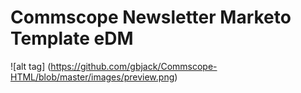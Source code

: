 # Commscope Newsletter Marketo Template eDM
![alt tag] (https://github.com/gbjack/Commscope-HTML/blob/master/images/preview.png)
